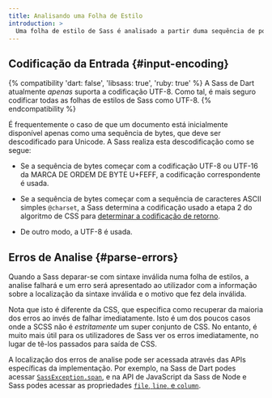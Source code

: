 ```yaml
---
title: Analisando uma Folha de Estilo
introduction: >
  Uma folha de estilo de Sass é analisado a partir duma sequência de pontos de código de unicode. É analisado diretamente, sem primeiro ser convertida para uma corrente simbólico.
---
```


## Codificação da Entrada {#input-encoding}

{% compatibility 'dart: false', 'libsass: true', 'ruby: true' %}
  A Sass de Dart atualmente *apenas* suporta a codificação UTF-8. Como tal, é mais seguro codificar todas as folhas de estilos de Sass como UTF-8.
{% endcompatibility %}

É frequentemente o caso de que um documento está inicialmente disponível apenas como uma sequência de bytes, que deve ser descodificado para Unicode. A Sass realiza esta descodificação como se segue:

* Se a sequência de bytes começar com a codificação UTF-8 ou UTF-16 da MARCA DE ORDEM DE BYTE U+FEFF, a codificação correspondente é usada.

* Se a sequência de bytes começar com a sequência de caracteres ASCII simples `@charset`, a Sass determina a codificação usado a etapa 2 do algoritmo de CSS para [determinar a codificação de retorno][determining the fallback encoding].

  [determining the fallback encoding]: https://drafts.csswg.org/css-syntax-3/#input-byte-stream

* De outro modo, a UTF-8 é usada.

## Erros de Analise {#parse-errors}

Quando a Sass deparar-se com sintaxe inválida numa folha de estilos, a analise falhará e um erro será apresentado ao utilizador com a informação sobre a localização da sintaxe inválida e o motivo que fez dela inválida.

Nota que isto é diferente da CSS, que especifica como recuperar da maioria dos erros ao invés de falhar imediatamente. Isto é um dos poucos casos onde a SCSS não é *estritamente* um super conjunto de CSS. No entanto, é muito mais útil para os utilizadores de Sass ver os erros imediatamente, no lugar de tê-los passados para saída de CSS.

A localização dos erros de analise pode ser acessada através das APIs específicas da implementação. Por exemplo, na Sass de Dart podes acessar [`SassException.span`][], e na API de JavaScript da Sass de Node e Sass podes acessar as propriedades [`file`, `line`, e `column`][js error].

[`SassException.span`]: https://pub.dartlang.org/documentation/sass/latest/sass/SassException/span.html
[js error]: https://github.com/sass/node-sass#error-object
